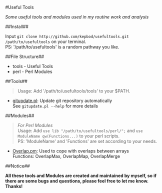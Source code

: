 #Useful Tools

*Some useful tools and modules used in my routine work and analysis*

##Install##

Input `git clone http://github.com/kepbod/usefultools.git /path/to/usefultools` on your terminal.  
PS: '/path/to/usefultools' is a random pathway you like.

##File Structure##

* tools - Useful Tools
* perl - Perl Modules

##Tools##

>
> Usage: Add '/path/to/usefultools/tools' to your $PATH.
>

* [gitupdate.pl](https://github.com/kepbod/usefultools/blob/master/tools/gitupdate.pl): Update git repository automatically  
    See `gitupdate.pl --help` for more details

##Modules##

>
> *For Perl Modules*  
> Usage: Add `use lib "/path/to/usefultools/perl/";` and `use ModuleName
> qw(Functions...)` to your perl scripts.  
> PS: 'ModuleName' and 'Functions' are set according to your needs.
>

* [Overlap.pm](https://github.com/kepbod/usefultools/blob/master/perl/Overlap.pm): Used to cope with overlaps between arrays  
    Functions: OverlapMax, OverlapMap, OverlapMerge

##Notice##

**All these tools and Modules are created and maintained by myself, so if there are
some bugs and questions, please feel free to let me know. Thanks!**
